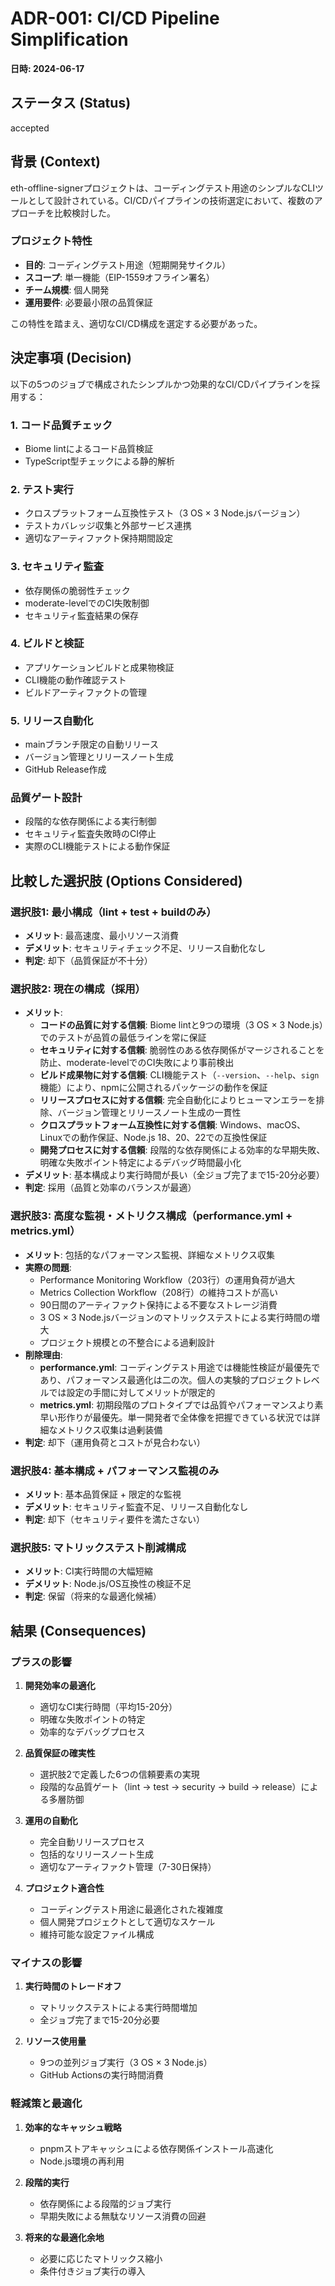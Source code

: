 # ADR-001: CI/CD Pipeline Simplification

**日時: 2024-06-17**

## ステータス (Status)
accepted

## 背景 (Context)

eth-offline-signerプロジェクトは、コーディングテスト用途のシンプルなCLIツールとして設計されている。CI/CDパイプラインの技術選定において、複数のアプローチを比較検討した。

### プロジェクト特性
- **目的**: コーディングテスト用途（短期開発サイクル）
- **スコープ**: 単一機能（EIP-1559オフライン署名）
- **チーム規模**: 個人開発
- **運用要件**: 必要最小限の品質保証

この特性を踏まえ、適切なCI/CD構成を選定する必要があった。

## 決定事項 (Decision)

以下の5つのジョブで構成されたシンプルかつ効果的なCI/CDパイプラインを採用する：

### 1. コード品質チェック
- Biome lintによるコード品質検証
- TypeScript型チェックによる静的解析

### 2. テスト実行
- クロスプラットフォーム互換性テスト（3 OS × 3 Node.jsバージョン）
- テストカバレッジ収集と外部サービス連携
- 適切なアーティファクト保持期間設定

### 3. セキュリティ監査
- 依存関係の脆弱性チェック
- moderate-levelでのCI失敗制御
- セキュリティ監査結果の保存

### 4. ビルドと検証
- アプリケーションビルドと成果物検証
- CLI機能の動作確認テスト
- ビルドアーティファクトの管理

### 5. リリース自動化
- mainブランチ限定の自動リリース
- バージョン管理とリリースノート生成
- GitHub Release作成

### 品質ゲート設計
- 段階的な依存関係による実行制御
- セキュリティ監査失敗時のCI停止
- 実際のCLI機能テストによる動作保証

## 比較した選択肢 (Options Considered)

### 選択肢1: 最小構成（lint + test + buildのみ）
- **メリット**: 最高速度、最小リソース消費
- **デメリット**: セキュリティチェック不足、リリース自動化なし
- **判定**: 却下（品質保証が不十分）

### 選択肢2: 現在の構成（採用）
- **メリット**: 
  - **コードの品質に対する信頼**: Biome lintと9つの環境（3 OS × 3 Node.js）でのテストが品質の最低ラインを常に保証
  - **セキュリティに対する信頼**: 脆弱性のある依存関係がマージされることを防止、moderate-levelでのCI失敗により事前検出
  - **ビルド成果物に対する信頼**: CLI機能テスト（`--version`、`--help`、`sign`機能）により、npmに公開されるパッケージの動作を保証
  - **リリースプロセスに対する信頼**: 完全自動化によりヒューマンエラーを排除、バージョン管理とリリースノート生成の一貫性
  - **クロスプラットフォーム互換性に対する信頼**: Windows、macOS、Linuxでの動作保証、Node.js 18、20、22での互換性保証
  - **開発プロセスに対する信頼**: 段階的な依存関係による効率的な早期失敗、明確な失敗ポイント特定によるデバッグ時間最小化
- **デメリット**: 基本構成より実行時間が長い（全ジョブ完了まで15-20分必要）
- **判定**: 採用（品質と効率のバランスが最適）

### 選択肢3: 高度な監視・メトリクス構成（performance.yml + metrics.yml）
- **メリット**: 包括的なパフォーマンス監視、詳細なメトリクス収集
- **実際の問題**: 
  - Performance Monitoring Workflow（203行）の運用負荷が過大
  - Metrics Collection Workflow（208行）の維持コストが高い
  - 90日間のアーティファクト保持による不要なストレージ消費
  - 3 OS × 3 Node.jsバージョンのマトリックステストによる実行時間の増大
  - プロジェクト規模との不整合による過剰設計
- **削除理由**:
  - **performance.yml**: コーディングテスト用途では機能性検証が最優先であり、パフォーマンス最適化は二の次。個人の実験的プロジェクトレベルでは設定の手間に対してメリットが限定的
  - **metrics.yml**: 初期段階のプロトタイプでは品質やパフォーマンスより素早い形作りが最優先。単一開発者で全体像を把握できている状況では詳細なメトリクス収集は過剰装備
- **判定**: 却下（運用負荷とコストが見合わない）

### 選択肢4: 基本構成 + パフォーマンス監視のみ
- **メリット**: 基本品質保証 + 限定的な監視
- **デメリット**: セキュリティ監査不足、リリース自動化なし
- **判定**: 却下（セキュリティ要件を満たさない）

### 選択肢5: マトリックステスト削減構成
- **メリット**: CI実行時間の大幅短縮
- **デメリット**: Node.js/OS互換性の検証不足
- **判定**: 保留（将来的な最適化候補）

## 結果 (Consequences)

### プラスの影響
1. **開発効率の最適化**
   - 適切なCI実行時間（平均15-20分）
   - 明確な失敗ポイントの特定
   - 効率的なデバッグプロセス

2. **品質保証の確実性**
   - 選択肢2で定義した6つの信頼要素の実現
   - 段階的な品質ゲート（lint → test → security → build → release）による多層防御

3. **運用の自動化**
   - 完全自動リリースプロセス
   - 包括的なリリースノート生成
   - 適切なアーティファクト管理（7-30日保持）

4. **プロジェクト適合性**
   - コーディングテスト用途に最適化された複雑度
   - 個人開発プロジェクトとして適切なスケール
   - 維持可能な設定ファイル構成

### マイナスの影響
1. **実行時間のトレードオフ**
   - マトリックステストによる実行時間増加
   - 全ジョブ完了まで15-20分必要

2. **リソース使用量**
   - 9つの並列ジョブ実行（3 OS × 3 Node.js）
   - GitHub Actionsの実行時間消費

### 軽減策と最適化
1. **効率的なキャッシュ戦略**
   - pnpmストアキャッシュによる依存関係インストール高速化
   - Node.js環境の再利用

2. **段階的実行**
   - 依存関係による段階的ジョブ実行
   - 早期失敗による無駄なリソース消費の回避

3. **将来的な最適化余地**
   - 必要に応じたマトリックス縮小
   - 条件付きジョブ実行の導入
